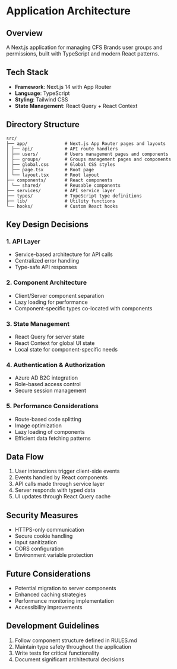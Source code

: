 # Application Architecture

## Overview

A Next.js application for managing CFS Brands user groups and permissions, built with TypeScript and modern React patterns.

## Tech Stack

- **Framework**: Next.js 14 with App Router
- **Language**: TypeScript
- **Styling**: Tailwind CSS
- **State Management**: React Query + React Context


## Directory Structure 
```
src/
├── app/              # Next.js App Router pages and layouts
│ ├── api/            # API route handlers
│ ├── users/          # Users management pages and components
│ ├── groups/         # Groups management pages and components
│ ├── global.css      # Global CSS styles
│ ├── page.tsx        # Root page
│ └── layout.tsx      # Root layout
├── components/       # React components
│ └── shared/         # Reusable components
├── services/         # API service layer
├── types/            # TypeScript type definitions
├── lib/              # Utility functions
└── hooks/            # Custom React hooks
```

## Key Design Decisions

### 1. API Layer
- Service-based architecture for API calls
- Centralized error handling
- Type-safe API responses

### 2. Component Architecture
- Client/Server component separation
- Lazy loading for performance
- Component-specific types co-located with components

### 3. State Management
- React Query for server state
- React Context for global UI state
- Local state for component-specific needs

### 4. Authentication & Authorization
- Azure AD B2C integration
- Role-based access control
- Secure session management

### 5. Performance Considerations
- Route-based code splitting
- Image optimization
- Lazy loading of components
- Efficient data fetching patterns

## Data Flow

1. User interactions trigger client-side events
2. Events handled by React components
3. API calls made through service layer
4. Server responds with typed data
5. UI updates through React Query cache

## Security Measures

- HTTPS-only communication
- Secure cookie handling
- Input sanitization
- CORS configuration
- Environment variable protection

## Future Considerations

- Potential migration to server components
- Enhanced caching strategies
- Performance monitoring implementation
- Accessibility improvements

## Development Guidelines

1. Follow component structure defined in RULES.md
2. Maintain type safety throughout the application
3. Write tests for critical functionality
4. Document significant architectural decisions
